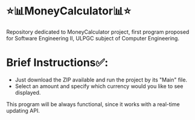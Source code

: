 # ⭐📊MoneyCalculator📊⭐

Repository dedicated to MoneyCalculator project, first program proposed for Software Engineering II,
ULPGC subject of Computer Engineering.

# Brief Instructions✅:
- Just download the ZIP available and run the project by its "Main" file.
- Select an amount and specify which currency would you like to see displayed.

This program will be always functional, since it works with a real-time updating API.
